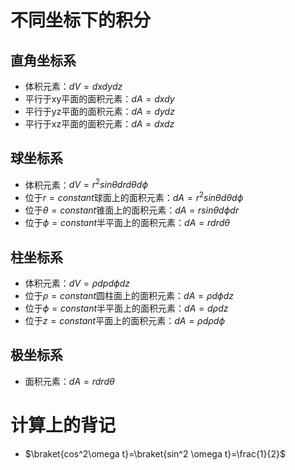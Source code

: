# 不同坐标下的积分
## 直角坐标系
* 体积元素：$dV=dxdydz$
* 平行于xy平面的面积元素：$dA=dxdy$
* 平行于yz平面的面积元素：$dA=dydz$
* 平行于xz平面的面积元素：$dA=dxdz$
## 球坐标系
* 体积元素：$dV=r^2 sin\theta dr d\theta d\phi$
* 位于$r=constant$球面上的面积元素：$dA=r^2 sin\theta d\theta d\phi$
* 位于$\theta=constant$锥面上的面积元素：$dA=r sin\theta d\phi dr$
* 位于$\phi=constant$半平面上的面积元素：$dA=r drd\theta$
## 柱坐标系
* 体积元素：$dV=\rho dpd\phi dz$
* 位于$\rho=constant$圆柱面上的面积元素：$dA=\rho d\phi dz$
* 位于$\phi=constant$半平面上的面积元素：$dA=d\rho dz$
* 位于$z=constant$平面上的面积元素：$dA=\rho d\rho d\phi$
## 极坐标系
* 面积元素：$dA=r drd\theta$

# 计算上的背记
* $\braket{cos^2\omega t}=\braket{sin^2 \omega t}=\frac{1}{2}$